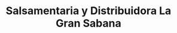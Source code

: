 ---
title: "Salsamentaria y Distribuidora La Gran Sabana"
url: /bogota/salsamentaria-y-distribuidora-la-gran-sabana/
shop: supermercado
---